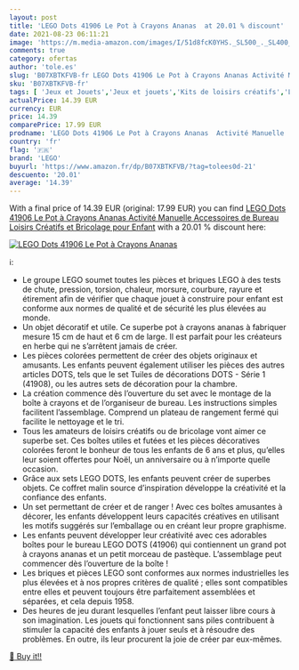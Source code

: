 ```yaml
---
layout: post
title: 'LEGO Dots 41906 Le Pot à Crayons Ananas  at 20.01 % discount'
date: 2021-08-23 06:11:21
image: 'https://m.media-amazon.com/images/I/51d8fcK0YHS._SL500_._SL400_.jpg'
comments: true
category: ofertas
author: 'tole.es'
slug: 'B07XBTKFVB-fr LEGO Dots 41906 Le Pot à Crayons Ananas Activité Manuelle...'
sku: 'B07XBTKFVB-fr'
tags: [ 'Jeux et Jouets','Jeux et jouets','Kits de loisirs créatifs','Loisirs créatifs','lego', ]
actualPrice: 14.39 EUR
currency: EUR
price: 14.39
comparePrice: 17.99 EUR
prodname: 'LEGO Dots 41906 Le Pot à Crayons Ananas  Activité Manuelle  Accessoires de Bureau  Loisirs Créatifs et Bricolage pour Enfant'
country: 'fr'
flag: '🇫🇷'
brand: 'LEGO'
buyurl: 'https://www.amazon.fr/dp/B07XBTKFVB/?tag=tolees0d-21'
descuento: '20.01'
average: '14.39'
---
```


With a final price of 14.39 EUR (original: 17.99 EUR) you can find [LEGO Dots 41906 Le Pot à Crayons Ananas  Activité Manuelle  Accessoires de Bureau  Loisirs Créatifs et Bricolage pour Enfant](https://www.amazon.fr/dp/B07XBTKFVB/?tag=tolees0d-21) with a  20.01 % discount here:

[![LEGO Dots 41906 Le Pot à Crayons Ananas ](https://m.media-amazon.com/images/I/51d8fcK0YHS._SL500_._SL400_.jpg)](https://www.amazon.fr/dp/B07XBTKFVB/?tag=tolees0d-21)

ℹ️:

- Le groupe LEGO soumet toutes les pièces et briques LEGO à des tests de chute, pression, torsion, chaleur, morsure, courbure, rayure et étirement afin de vérifier que chaque jouet à construire pour enfant est conforme aux normes de qualité et de sécurité les plus élevées au monde.
- Un objet décoratif et utile. Ce superbe pot à crayons ananas à fabriquer mesure 15 cm de haut et 6 cm de large. Il est parfait pour les créateurs en herbe qui ne s’arrêtent jamais de créer.
- Les pièces colorées permettent de créer des objets originaux et amusants. Les enfants peuvent également utiliser les pièces des autres articles DOTS, tels que le set Tuiles de décorations DOTS - Série 1 (41908), ou les autres sets de décoration pour la chambre.
- La création commence dès l’ouverture du set avec le montage de la boîte à crayons et de l’organiseur de bureau. Les instructions simples facilitent l’assemblage. Comprend un plateau de rangement fermé qui facilite le nettoyage et le tri.
- Tous les amateurs de loisirs créatifs ou de bricolage vont aimer ce superbe set. Ces boîtes utiles et futées et les pièces décoratives colorées feront le bonheur de tous les enfants de 6 ans et plus, qu’elles leur soient offertes pour Noël, un anniversaire ou à n’importe quelle occasion.
- Grâce aux sets LEGO DOTS, les enfants peuvent créer de superbes objets. Ce coffret malin source d’inspiration développe la créativité et la confiance des enfants.
- Un set permettant de créer et de ranger ! Avec ces boîtes amusantes à décorer, les enfants développent leurs capacités créatives en utilisant les motifs suggérés sur l’emballage ou en créant leur propre graphisme.
- Les enfants peuvent développer leur créativité avec ces adorables boîtes pour le bureau LEGO DOTS (41906) qui contiennent un grand pot à crayons ananas et un petit morceau de pastèque. L’assemblage peut commencer dès l’ouverture de la boîte !
- Les briques et pièces LEGO sont conformes aux normes industrielles les plus élevées et à nos propres critères de qualité ; elles sont compatibles entre elles et peuvent toujours être parfaitement assemblées et séparées, et cela depuis 1958.
- Des heures de jeu durant lesquelles l’enfant peut laisser libre cours à son imagination. Les jouets qui fonctionnent sans piles contribuent à stimuler la capacité des enfants à jouer seuls et à résoudre des problèmes. En outre, ils leur procurent la joie de créer par eux-mêmes.

[🛒 Buy it!!](https://www.amazon.fr/dp/B07XBTKFVB/?tag=tolees0d-21)
